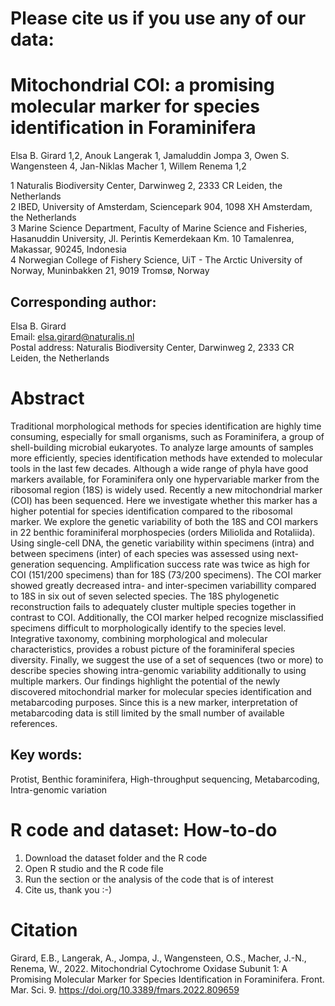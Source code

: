 # Please cite us if you use any of our data: 


# Mitochondrial COI: a promising molecular marker for species identification in Foraminifera

Elsa B. Girard 1,2, Anouk Langerak 1, Jamaluddin Jompa 3, Owen S. Wangensteen 4, Jan-Niklas Macher 1, Willem Renema 1,2

1 Naturalis Biodiversity Center, Darwinweg 2, 2333 CR Leiden, the Netherlands\
2 IBED, University of Amsterdam, Sciencepark 904, 1098 XH Amsterdam, the Netherlands\
3 Marine Science Department, Faculty of Marine Science and Fisheries, Hasanuddin University, Jl. Perintis Kemerdekaan Km. 10 Tamalenrea, Makassar, 90245, Indonesia\
4 Norwegian College of Fishery Science, UiT - The Arctic University of Norway, Muninbakken 21, 9019 Tromsø, Norway

## Corresponding author: 
Elsa B. Girard\
Email: elsa.girard@naturalis.nl\
Postal address: Naturalis Biodiversity Center, Darwinweg 2, 2333 CR Leiden, the Netherlands


# Abstract

Traditional morphological methods for species identification are highly time consuming, especially for small organisms, such as Foraminifera, a group of shell-building microbial eukaryotes. To analyze large amounts of samples more efficiently, species identification methods have extended to molecular tools in the last few decades. Although a wide range of phyla have good markers available, for Foraminifera only one hypervariable marker from the ribosomal region (18S) is widely used. Recently a new mitochondrial marker (COI) has been sequenced. Here we investigate whether this marker has a higher potential for species identification compared to the ribosomal marker. We explore the genetic variability of both the 18S and COI markers in 22 benthic foraminiferal morphospecies (orders Miliolida and Rotaliida). Using single-cell DNA, the genetic variability within specimens (intra) and between specimens (inter) of each species was assessed using next-generation sequencing. Amplification success rate was twice as high for COI (151/200 specimens) than for 18S (73/200 specimens). The COI marker showed greatly decreased intra- and inter-specimen variabillity compared to 18S in six out of seven selected species. The 18S phylogenetic reconstruction fails to adequately cluster multiple species together in contrast to COI. Additionally, the COI marker helped recognize misclassified specimens difficult to morphologically identify to the species level. Integrative taxonomy, combining morphological and molecular characteristics, provides a robust picture of the foraminiferal species diversity. Finally, we suggest the use of a set of sequences (two or more) to describe species showing intra-genomic variability additionally to using multiple markers. Our findings highlight the potential of the newly discovered mitochondrial marker for molecular species identification and metabarcoding purposes. Since this is a new marker, interpretation of metabarcoding data is still limited by the small number of available references.

## Key words: 
Protist, Benthic foraminifera, High-throughput sequencing, Metabarcoding, Intra-genomic variation

# R code and dataset: How-to-do
1. Download the dataset folder and the R code
2. Open R studio and the R code file
3. Run the section or the analysis of the code that is of interest
4. Cite us, thank you :-)

# Citation

Girard, E.B., Langerak, A., Jompa, J., Wangensteen, O.S., Macher, J.-N., Renema, W., 2022. Mitochondrial Cytochrome Oxidase Subunit 1: A Promising Molecular Marker for Species Identification in Foraminifera. Front. Mar. Sci. 9. https://doi.org/10.3389/fmars.2022.809659
